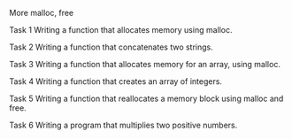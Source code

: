 More malloc, free

Task 1 Writing a function that allocates memory using malloc.

Task 2 Writing a function that concatenates two strings.

Task 3 Writing a function that allocates memory for an array, using malloc.

Task 4  Writing a function that creates an array of integers.

Task 5 Writing a function that reallocates a memory block using malloc and free.

Task 6 Writing a program that multiplies two positive numbers.